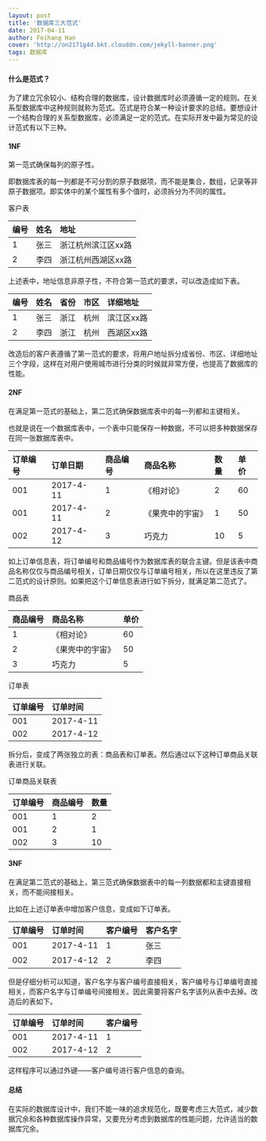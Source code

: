 ```yaml
---
layout: post
title: '数据库三大范式'
date: 2017-04-11
author: Feihang Han
cover: 'http://on2171g4d.bkt.clouddn.com/jekyll-banner.png'
tags: 数据库
---
```


#### 什么是范式？

为了建立冗余较小、结构合理的数据库，设计数据库时必须遵循一定的规则。在关系型数据库中这种规则就称为范式。范式是符合某一种设计要求的总结。要想设计一个结构合理的关系型数据库，必须满足一定的范式。在实际开发中最为常见的设计范式有以下三种。

#### 1NF

第一范式确保每列的原子性。

即数据库表的每一列都是不可分割的原子数据项，而不能是集合，数组，记录等非原子数据项。即实体中的某个属性有多个值时，必须拆分为不同的属性。

客户表

| 编号 | 姓名 | 地址 |
| :--- | :--- | :--- |
| 1 | 张三 | 浙江杭州滨江区xx路 |
| 2 | 李四 | 浙江杭州西湖区xx路 |

上述表中，地址信息非原子性，不符合第一范式的要求，可以改造成如下表。

| 编号 | 姓名 | 省份 | 市区 | 详细地址 |
| :--- | :--- | :--- | :--- | :--- |
| 1 | 张三 | 浙江 | 杭州 | 滨江区xx路 |
| 2 | 李四 | 浙江 | 杭州 | 西湖区xx路 |

改造后的客户表遵循了第一范式的要求，将用户地址拆分成省份、市区、详细地址三个字段，这样在对用户使用城市进行分类的时候就非常方便，也提高了数据库的性能。

#### 2NF

在满足第一范式的基础上，第二范式确保数据库表中的每一列都和主键相关。

也就是说在一个数据库表中，一个表中只能保存一种数据，不可以把多种数据保存在同一张数据库表中。

| 订单编号 | 订单日期 | 商品编号 | 商品名称 | 数量 | 单价 |
| :--- | :--- | :--- | :--- | :--- | :--- |
| 001 | 2017-4-11 | 1 | 《相对论》 | 2 | 60 |
| 001 | 2017-4-11 | 2 | 《果壳中的宇宙》 | 1 | 50 |
| 002 | 2017-4-12 | 3 | 巧克力 | 10 | 5 |

如上订单信息表，将订单编号和商品编号作为数据库表的联合主键。但是该表中商品名称仅仅与商品编号相关，订单日期仅仅与订单编号相关，所以在这里违反了第二范式的设计原则。如果把这个订单信息表进行如下拆分，就满足第二范式了。

商品表

| 商品编号 | 商品名称 | 单价 |
| :--- | :--- | :--- |
| 1 | 《相对论》 | 60 |
| 2 | 《果壳中的宇宙》 | 50 |
| 3 | 巧克力 | 5 |

订单表

| 订单编号 | 订单时间 |
| :--- | :--- |
| 001 | 2017-4-11 |
| 002 | 2017-4-12 |

拆分后，变成了两张独立的表：商品表和订单表。然后通过以下这种订单商品关联表进行关联。

订单商品关联表

| 订单编号 | 商品编号 | 数量 |
| :--- | :--- | :--- |
| 001 | 1 | 2 |
| 001 | 2 | 1 |
| 002 | 3 | 10 |

#### 3NF

在满足第二范式的基础上，第三范式确保数据表中的每一列数据都和主键直接相关，而不能间接相关。

比如在上述订单表中增加客户信息，变成如下订单表。

| 订单编号 | 订单时间 | 客户编号 | 客户名字 |
| :--- | :--- | :--- | :--- |
| 001 | 2017-4-11 | 1 | 张三 |
| 002 | 2017-4-12 | 2 | 李四 |

但是仔细分析可以知道，客户名字与客户编号直接相关，客户编号与订单编号直接相关，而客户名字与订单编号间接相关。因此需要将客户名字该列从表中去掉。改造后的表如下。

| 订单编号 | 订单时间 | 客户编号 |
| :--- | :--- | :--- |
| 001 | 2017-4-11 | 1 |
| 002 | 2017-4-12 | 2 |

这样程序可以通过外键——客户编号进行客户信息的查询。

#### 总结

在实际的数据库设计中，我们不能一味的追求规范化，既要考虑三大范式，减少数据冗余和各种数据库操作异常，又要充分考虑到数据库的性能问题，允许适当的数据库冗余。



